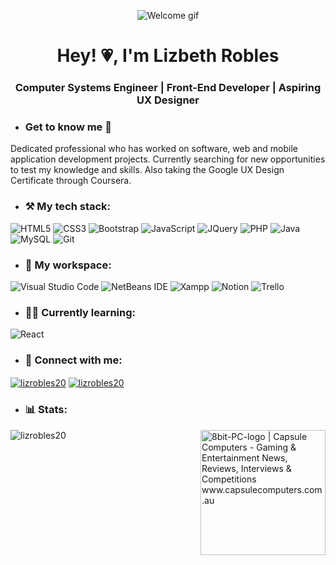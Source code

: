 <p align="center"><img align="center" src="https://github.com/lizrobles20/lizrobles20/assets/60887109/c6ab213f-cf5d-4e1d-b933-e1822523eda7" alt="Welcome gif"/>
</p>

<h1 align="center">Hey! 💗, I'm Lizbeth Robles</h1>
<h3 align="center">Computer Systems Engineer | Front-End Developer | Aspiring UX Designer</h3>

- <h3>Get to know me 👋</h3>
<p>Dedicated professional who has worked on software, web and mobile application development projects. Currently searching for new opportunities to test my knowledge and skills. Also taking the Google UX Design Certificate through Coursera.</p>

- <h3>⚒️ My tech stack:</h3>

![HTML5](https://img.shields.io/badge/html5-%23E34F26.svg?style=for-the-badge&logo=html5&logoColor=white)
![CSS3](https://img.shields.io/badge/css3-%231572B6.svg?style=for-the-badge&logo=css3&logoColor=white)
![Bootstrap](https://img.shields.io/badge/bootstrap-%238511FA.svg?style=for-the-badge&logo=bootstrap&logoColor=white)
![JavaScript](https://img.shields.io/badge/javascript-%23F7DF1E.svg?style=for-the-badge&logo=javascript&logoColor=black)
![JQuery](https://img.shields.io/badge/jQuery-0769AD?style=for-the-badge&logo=jquery&logoColor=white)
![PHP](https://img.shields.io/badge/php-%23777BB4.svg?style=for-the-badge&logo=php&logoColor=white)
![Java](https://img.shields.io/badge/java-%23ED8B00.svg?style=for-the-badge&logo=openjdk&logoColor=white)
![MySQL](https://img.shields.io/badge/MySQL-005C84?style=for-the-badge&logo=mysql&logoColor=white)
![Git](https://img.shields.io/badge/git-%23F05033.svg?style=for-the-badge&logo=git&logoColor=white)

- <h3>👾 My workspace:</h3>

![Visual Studio Code](https://img.shields.io/badge/Visual%20Studio%20Code-0078d7.svg?style=for-the-badge&logo=visual-studio-code&logoColor=white)
![NetBeans IDE](https://img.shields.io/badge/NetBeansIDE-1B6AC6.svg?style=for-the-badge&logo=apache-netbeans-ide&logoColor=white)
![Xampp](https://img.shields.io/badge/Xampp-F37623?style=for-the-badge&logo=xampp&logoColor=white)
![Notion](https://img.shields.io/badge/Notion-%23000000.svg?style=for-the-badge&logo=notion&logoColor=white)
![Trello](https://img.shields.io/badge/Trello-%23026AA7.svg?style=for-the-badge&logo=Trello&logoColor=white)

- <h3>👩‍💻 Currently learning:</h3>

![React](https://img.shields.io/badge/react-%2361DAFB.svg?style=for-the-badge&logo=react&logoColor=black)

- <h3 align="left">🚀 Connect with me:</h3>
<p align="left">
<a href="https://linkedin.com/in/lizrobles20" target="_blank"><img align="center" src="https://img.shields.io/badge/linkedin-%230077B5.svg?style=for-the-badge&logo=linkedin&logoColor=white" alt="lizrobles20"/></a>
<a href="mailto:lizirobles20@gmail.com" target="_blank"><img align="center" src="https://img.shields.io/badge/Gmail-D14836?style=for-the-badge&logo=gmail&logoColor=white" alt="lizrobles20"/></a>
</p>

- <h3 align="left">📊 Stats:</h3>
<p><img align="center" src="https://github-readme-stats.vercel.app/api/top-langs?username=lizrobles20&show_icons=true&theme=dracula&title_color=e59eff&locale=en&layout=compact" alt="lizrobles20" /><img align="right" height="200" src="https://github.com/lizrobles20/lizrobles20/assets/60887109/1d21d7f5-a038-4690-8d6f-1da0a1273d6a" alt="8bit-PC-logo | Capsule Computers - Gaming & Entertainment News, Reviews, Interviews & Competitions www.capsulecomputers.com.au" />
</p>

